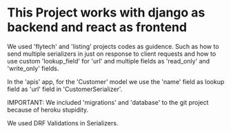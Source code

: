 # This Project works with django as backend and react as frontend

We used 'flytech' and 'listing' projects codes as guidence. Such as how to send multiple serializers in
just on response to client requests and how to use custom 'lookup_field' for 'url' and multiple fields as
'read_only' and 'write_only' fields.

In the 'apis' app, for the 'Customer' model we use the 'name' field as lookup field as 'url' field in 'CustomerSerializer'.

IMPORTANT: We included 'migrations' and 'database' to the git project because of heroku stupidity.

We used DRF Validations in Serializers.
